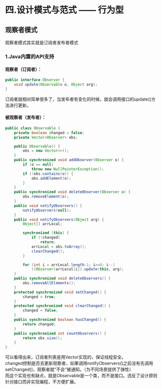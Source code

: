 # 四.设计模式与范式 —— 行为型

## 观察者模式
观察者模式其实就是订阅者发布者模式

### 1.Java内置的API支持  
#### 观察者（订阅者）：
```java
public interface Observer {
    void update(Observable o, Object arg);
}
```
订阅者就相对简单很多了，当发布者有变化的时候，就会调用接口的update()方法进行更新。  

#### 被观察者（发布者）：
```java
public class Observable {
    private boolean changed = false;
    private Vector<Observer> obs;

    public Observable() {
        obs = new Vector<>();
    }
    public synchronized void addObserver(Observer o) {
        if (o == null)
            throw new NullPointerException();
        if (!obs.contains(o)) {
            obs.addElement(o);
        }
    }
    public synchronized void deleteObserver(Observer o) {
        obs.removeElement(o);
    }
    public void notifyObservers() {
        notifyObservers(null);
    }
    public void notifyObservers(Object arg) {
        Object[] arrLocal;

        synchronized (this) {
            if (!changed)
                return;
            arrLocal = obs.toArray();
            clearChanged();
        }

        for (int i = arrLocal.length-1; i>=0; i--)
            ((Observer)arrLocal[i]).update(this, arg);
    }
    public synchronized void deleteObservers() {
        obs.removeAllElements();
    }
    protected synchronized void setChanged() {
        changed = true;
    }
    protected synchronized void clearChanged() {
        changed = false;
    }
    public synchronized boolean hasChanged() {
        return changed;
    }
    public synchronized int countObservers() {
        return obs.size();
    }
}
```
可以看得出来，订阅者列表是用Vector实现的，保证线程安全。  
changed控制是否去更新观察者，如果调用notifyObservers()之前没有先调用setChanged()，观察者就“不会”被通知。（为不同场景提供了弹性）  
而这个实现也有缺点，就是Observable是一个类，而不是接口。违反了设计原则针对接口而非实现编程，不方便扩展。  
  

